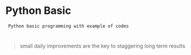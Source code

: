 # Python Basic

```
 Python basic programming with example of codes
```
#

> small daily improvements are the key to staggering long term results
